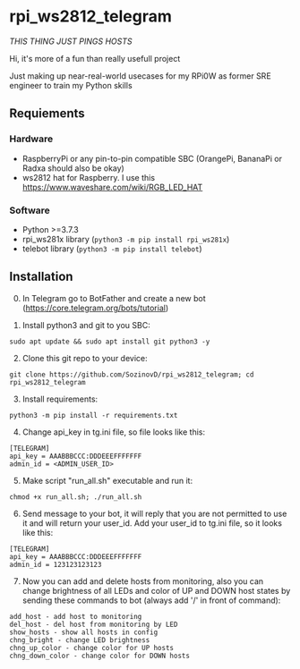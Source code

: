 # rpi_ws2812_telegram

*THIS THING JUST PINGS HOSTS*

Hi, it's more of a fun than really usefull project

Just making up near-real-world usecases for my RPi0W as former SRE engineer to train my Python skills

## Requiements

### Hardware
* RaspberryPi or any pin-to-pin compatible SBC (OrangePi, BananaPi or Radxa should also be okay)
* ws2812 hat for Raspberry. I use this https://www.waveshare.com/wiki/RGB_LED_HAT
### Software
* Python >=3.7.3
* rpi_ws281x library (`python3 -m pip install rpi_ws281x`)
* telebot library (`python3 -m pip install telebot`)

## Installation

0. In Telegram go to BotFather and create a new bot (https://core.telegram.org/bots/tutorial)

1. Install python3 and git to you SBC:

`sudo apt update && sudo apt install git python3 -y`

2. Clone this git repo to your device:

`git clone https://github.com/SozinovD/rpi_ws2812_telegram; cd rpi_ws2812_telegram`

3. Install requirements:

`python3 -m pip install -r requirements.txt`

4. Change api_key in tg.ini file, so file looks like this:

```
[TELEGRAM]
api_key = AAABBBCCC:DDDEEEFFFFFFF
admin_id = <ADMIN_USER_ID>
```

5. Make script "run_all.sh" executable and run it:

`chmod +x run_all.sh; ./run_all.sh`

6. Send message to your bot, it will reply that you are not permitted to use it and will return your user_id. Add your user_id to tg.ini file, so it looks like this:

```
[TELEGRAM]
api_key = AAABBBCCC:DDDEEEFFFFFFF
admin_id = 123123123123
```

7. Now you can add and delete hosts from monitoring, also you can change brightness of all LEDs and color of UP and DOWN host states by sending these commands to bot (always add '/' in front of command):

```
add_host - add host to monitoring
del_host - del host from monitoring by LED
show_hosts - show all hosts in config
chng_bright - change LED brightness
chng_up_color - change color for UP hosts
chng_down_color - change color for DOWN hosts
```
